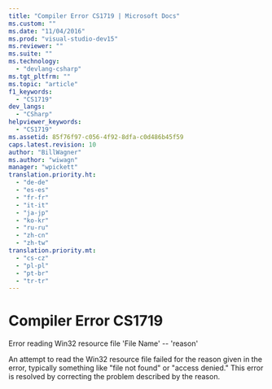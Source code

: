 ```yaml
---
title: "Compiler Error CS1719 | Microsoft Docs"
ms.custom: ""
ms.date: "11/04/2016"
ms.prod: "visual-studio-dev15"
ms.reviewer: ""
ms.suite: ""
ms.technology: 
  - "devlang-csharp"
ms.tgt_pltfrm: ""
ms.topic: "article"
f1_keywords: 
  - "CS1719"
dev_langs: 
  - "CSharp"
helpviewer_keywords: 
  - "CS1719"
ms.assetid: 85f76f97-c056-4f92-8dfa-c0d486b45f59
caps.latest.revision: 10
author: "BillWagner"
ms.author: "wiwagn"
manager: "wpickett"
translation.priority.ht: 
  - "de-de"
  - "es-es"
  - "fr-fr"
  - "it-it"
  - "ja-jp"
  - "ko-kr"
  - "ru-ru"
  - "zh-cn"
  - "zh-tw"
translation.priority.mt: 
  - "cs-cz"
  - "pl-pl"
  - "pt-br"
  - "tr-tr"
---
```

# Compiler Error CS1719
Error reading Win32 resource file 'File Name' -- 'reason'  
  
 An attempt to read the Win32 resource file failed for the reason given in the error, typically something like "file not found" or "access denied." This error is resolved by correcting the problem described by the reason.